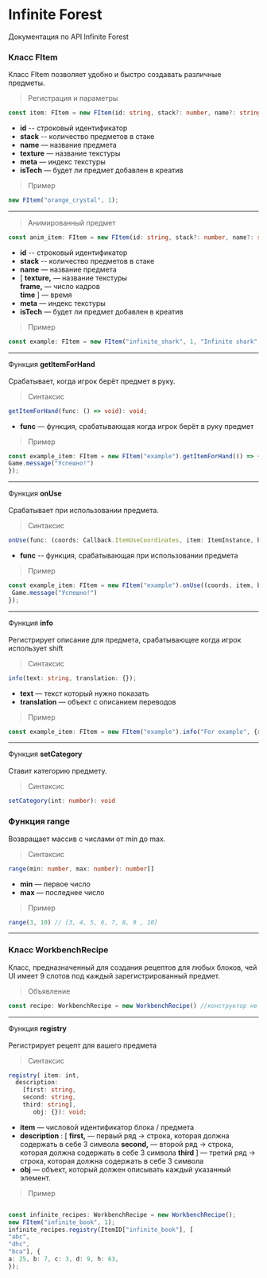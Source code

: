 # Infinite Forest
Документация по API Infinite Forest
### Класс FItem
Класс FItem позволяет удобно и быстро создавать различные предметы.
> Регистрация и параметры
```ts
const item: FItem = new FItem(id: string, stack?: number, name?: string, texture?: string, meta?: number, isTech?: boolean);
```
- **id** -- строковый идентификатор
- **stack** -- количество предметов в стаке
- **name** — название предмета
- **texture** — название текстуры 
 - **meta** — индекс текстуры
 - **isTech** — будет ли предмет добавлен в креатив
> Пример 
```ts
new FItem("orange_crystal", 1);
```
***
> Анимированный предмет
```ts
const anim_item: FItem = new FItem(id: string, stack?: number, name?: string, [texture: string, frame: number, time: number?], meta?: number, isTech?: boolean);
```
- **id** -- строковый идентификатор
- **stack** -- количество предметов в стаке
- **name** — название предмета
- [ **texture,** — название текстуры \
 **frame,** — число кадров \
 **time** ] — время 
 - **meta** — индекс текстуры
 - **isTech** — будет ли предмет добавлен в креатив
 > Пример
 ```ts
 const example: FItem = new FItem("infinite_shark", 1, "Infinite shark", ["infinity_fragment", 8])
 ```
 ***
 Функция **getItemForHand** \
 \
 Срабатывает, когда игрок берёт предмет в руку.
 > Синтаксис
 ```ts
 getItemForHand(func: () => void): void;
 ```
 - **func** — функция, срабатывающая когда игрок берёт в руку предмет
 > Пример
 ```ts
 const example_item: FItem = new FItem("example").getItemForHand(() => {
 Game.message("Успешно!")
 });
 ```
 ***
  Функция **onUse** \
  \
  Срабатывает при использовании предмета.
  > Синтаксис
 ```ts
 onUse(func: (coords: Callback.ItemUseCoordinates, item: ItemInstance, block: Tile) => void): void
 ```
 - **func** -- функция, срабатывающая при использовании предмета
 > Пример
 ```ts
 const example_item: FItem = new FItem("example").onUse((coords, item, block) => {
  Game.message("Успешно!")
 });
  ```
  ***
 Функция **info** \
 \
 Регистрирует описание для предмета, срабатывающее когда игрок использует shift
 > Синтаксис
  ```ts
 info(text: string, translation: {});
 ```
 - **text** — текст который нужно показать
 - **translation** — объект с описанием переводов
 > Пример
   ```ts
   const example_item: FItem = new FItem("example").info("For example", {ru: "Для примера"})
 ```
 ***
 Функция **setCategory** \
 \
 Ставит категорию предмету.
 > Синтаксис 
 ```ts
 setCategory(int: number): void
 ```
 ### Функция range
 Возвращает массив с числами от min до max.
 > Синтаксис
 ```ts
range(min: number, max: number): number[]
```
- **min** — первое число
- **max** — последнее число
> Пример
```ts
range(3, 10) // [3, 4, 5, 6, 7, 8, 9 , 10]
```
 ***
### Класс WorkbenchRecipe
Класс, предназначенный для создания рецептов для любых блоков, чей UI имеет 9 слотов под каждый зарегистрированный предмет.
> Объявление
```ts
const recipe: WorkbenchRecipe = new WorkbenchRecipe() //конструктор не принимает параметров
```
***
 Функция **registry** \
\
 Регистрирует рецепт для вашего предмета
 > Синтаксис
 ```ts
 registry( item: int, 
   description: 
     [first: string, 
     second: string, 
     third: string], 
        obj: {}): void;
 ```
 - **item** — числовой идентификатор блока / предмета
 - **description** :
  [ **first,** — первый ряд -> строка, которая должна содержать в себе 3 символа
    **second,** — второй ряд -> строка, которая должна содержать в себе 3 символа
    **third** ] — третий ряд -> строка, которая должна содержать в себе 3 символа
 - **obj** — объект, который должен описывать каждый указанный элемент.  
 > Пример
  ```ts

const infinite_recipes: WorkbenchRecipe = new WorkbenchRecipe();
new FItem("infinite_book", 1);
infinite_recipes.registry(ItemID["infinite_book"], [
  "abc",
  "dhc",
  "bca"], {
a: 25, b: 7, c: 3, d: 9, h: 63,
});
  ```